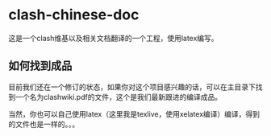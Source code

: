 # clash-chinese-doc

这是一个clash维基以及相关文档翻译的一个工程，使用latex编写。

## 如何找到成品
目前我们还在一个修订的状态，如果你对这个项目感兴趣的话，可以在主目录下找到一个名为clashwiki.pdf的文件，这个是我们最新跟进的编译成品。

当然，你也可以自己使用latex（这里我是texlive，使用xelatex编译）编译，得到的文件也是一样的。。。